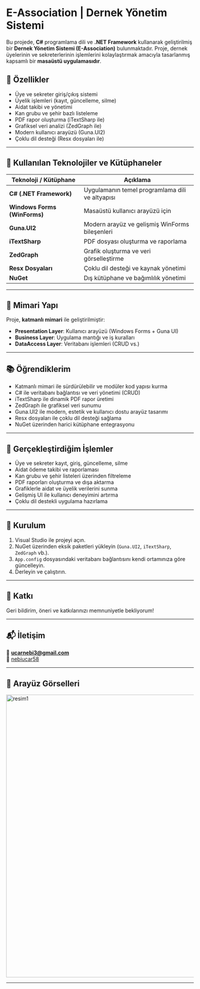 # E-Association | Dernek Yönetim Sistemi

Bu projede, **C#** programlama dili ve **.NET Framework** kullanarak geliştirilmiş bir **Dernek Yönetim Sistemi (E-Association)** bulunmaktadır. Proje, dernek üyelerinin ve sekreterlerinin işlemlerini kolaylaştırmak amacıyla tasarlanmış kapsamlı bir **masaüstü uygulamasıdır**.

## 🚀 Özellikler

- Üye ve sekreter giriş/çıkış sistemi
- Üyelik işlemleri (kayıt, güncelleme, silme)
- Aidat takibi ve yönetimi
- Kan grubu ve şehir bazlı listeleme
- PDF rapor oluşturma (iTextSharp ile)
- Grafiksel veri analizi (ZedGraph ile)
- Modern kullanıcı arayüzü (Guna.UI2)
- Çoklu dil desteği (Resx dosyaları ile)

---

## 🧱 Kullanılan Teknolojiler ve Kütüphaneler

| Teknoloji / Kütüphane | Açıklama |
|------------------------|----------|
| **C# (.NET Framework)** | Uygulamanın temel programlama dili ve altyapısı |
| **Windows Forms (WinForms)** | Masaüstü kullanıcı arayüzü için |
| **Guna.UI2** | Modern arayüz ve gelişmiş WinForms bileşenleri |
| **iTextSharp** | PDF dosyası oluşturma ve raporlama |
| **ZedGraph** | Grafik oluşturma ve veri görselleştirme |
| **Resx Dosyaları** | Çoklu dil desteği ve kaynak yönetimi |
| **NuGet** | Dış kütüphane ve bağımlılık yönetimi |

---

## 🧩 Mimari Yapı

Proje, **katmanlı mimari** ile geliştirilmiştir:

- **Presentation Layer**: Kullanıcı arayüzü (Windows Forms + Guna UI)
- **Business Layer**: Uygulama mantığı ve iş kuralları
- **DataAccess Layer**: Veritabanı işlemleri (CRUD vs.)

---

## 📚 Öğrendiklerim

- Katmanlı mimari ile sürdürülebilir ve modüler kod yapısı kurma
- C# ile veritabanı bağlantısı ve veri yönetimi (CRUD)
- iTextSharp ile dinamik PDF rapor üretimi
- ZedGraph ile grafiksel veri sunumu
- Guna.UI2 ile modern, estetik ve kullanıcı dostu arayüz tasarımı
- Resx dosyaları ile çoklu dil desteği sağlama
- NuGet üzerinden harici kütüphane entegrasyonu

---

## 🎯 Gerçekleştirdiğim İşlemler

- Üye ve sekreter kayıt, giriş, güncelleme, silme
- Aidat ödeme takibi ve raporlaması
- Kan grubu ve şehir listeleri üzerinden filtreleme
- PDF raporları oluşturma ve dışa aktarma
- Grafiklerle aidat ve üyelik verilerini sunma
- Gelişmiş UI ile kullanıcı deneyimini artırma
- Çoklu dil destekli uygulama hazırlama

---

## 📁 Kurulum

1. Visual Studio ile projeyi açın.
2. NuGet üzerinden eksik paketleri yükleyin (`Guna.UI2`, `iTextSharp`, `ZedGraph` vb.).
3. `App.config` dosyasındaki veritabanı bağlantısını kendi ortamınıza göre güncelleyin.
4. Derleyin ve çalıştırın.

---

## 🤝 Katkı

Geri bildirim, öneri ve katkılarınızı memnuniyetle bekliyorum!

---

## 📬 İletişim

📧 **ucarnebi3@gmail.com**  
🔗 [nebiucar58](https://www.linkedin.com/in/nebiucar58)

---

## 📸 Arayüz Görselleri

<img width="758" alt="resim1" src="https://github.com/user-attachments/assets/fbc4c437-f080-45ac-bde0-97b752b65172" />



---

